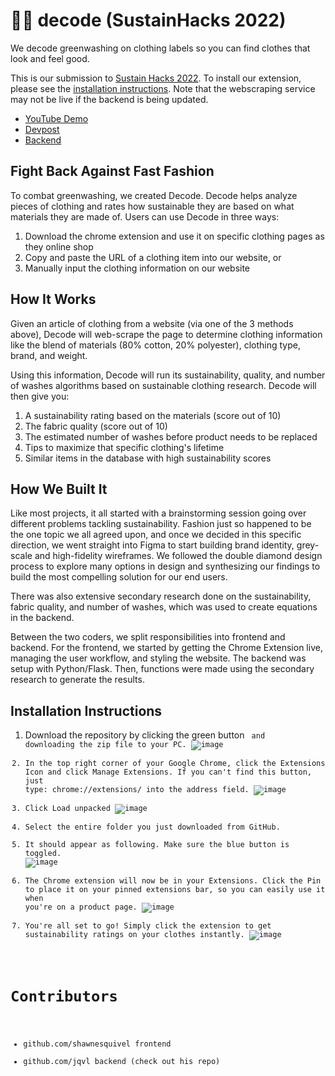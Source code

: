 # 👖🌱 decode (SustainHacks 2022)
We decode greenwashing on clothing labels so you can find clothes that look and feel good.

This is our submission to [Sustain Hacks 2022](https://organize.mlh.io/participants/events/8826-sustainhacks). To install our extension, please see the [installation instructions](#installation-instructions). Note that the webscraping service may not be live if the backend is being updated. 

- [YouTube Demo](https://www.youtube.com/watch?v=ZcLToAFm-wI)
- [Devpost](https://devpost.com/software/decode-z8ecsg)
- [Backend](https://github.com/jsqvl/sustain-hacks-backend)

## Fight Back Against Fast Fashion

To combat greenwashing, we created Decode. Decode helps analyze pieces of clothing and rates how sustainable they are based on what materials they are made of. Users can use Decode in three ways:

1. Download the chrome extension and use it on specific clothing pages as they online shop
2. Copy and paste the URL of a clothing item into our website, or
3. Manually input the clothing information on our website


## How It Works
Given an article of clothing from a website (via one of the 3 methods above), Decode will web-scrape the page to determine clothing information like the blend of materials (80% cotton, 20% polyester), clothing type, brand, and weight.

Using this information, Decode will run its sustainability, quality, and number of washes algorithms based on sustainable clothing research. Decode will then give you:
1. A sustainability rating based on the materials (score out of 10)
2. The fabric quality (score out of 10)
3. The estimated number of washes before product needs to be replaced
4. Tips to maximize that specific clothing's lifetime
5. Similar items in the database with high sustainability scores

## How We Built It

Like most projects, it all started with a brainstorming session going over different problems tackling sustainability. Fashion just so happened to be the one topic we all agreed upon, and once we decided in this specific direction, we went straight into Figma to start building brand identity, grey-scale and high-fidelity wireframes. We followed the double diamond design process to explore many options in design and synthesizing our findings to build the most compelling solution for our end users.

There was also extensive secondary research done on the sustainability, fabric quality, and number of washes, which was used to create equations in the backend.

Between the two coders, we split responsibilities into frontend and backend. For the frontend, we started by getting the Chrome Extension live, managing the user workflow, and styling the website. The backend was setup with Python/Flask. Then, functions were made using the secondary research to generate the results.

## Installation Instructions
1. Download the repository by clicking the green button <Code> and downloading the zip file to your PC.
![image](https://user-images.githubusercontent.com/94336773/205824559-44b6eebb-7457-4c4b-a541-18170953f509.png)
2. In the top right corner of your Google Chrome, click the Extensions Icon and click Manage Extensions. If you can't find this button, just type: chrome://extensions/ into the address field.
![image](https://user-images.githubusercontent.com/94336773/205824846-9e4dd48f-7c4a-44ea-9e81-5745bfe58589.png)
3. Click Load unpacked 
![image](https://user-images.githubusercontent.com/94336773/205824981-d6968d6f-e3b2-4b2f-a29d-820cb1156fdd.png)
4. Select the entire folder you just downloaded from GitHub.
5. It should appear as following. Make sure the blue button is toggled.
![image](https://user-images.githubusercontent.com/94336773/205825028-7a9b144b-7a76-40f8-9cf5-4c4753ea2e8a.png)
6. The Chrome extension will now be in your Extensions. Click the Pin to place it on your pinned extensions bar, so you can easily use it when you're on a product page.
![image](https://user-images.githubusercontent.com/94336773/205825210-b9f1025c-5d47-4b21-9a91-bbacd4859da1.png)
7. You're all set to go! Simply click the extension to get sustainability ratings on your clothes instantly.
![image](https://user-images.githubusercontent.com/94336773/205825286-12b117b0-f76c-4165-b35d-8d506c5f5968.png)


# Contributors
- github.com/shawnesquivel frontend
- github.com/jqvl backend (check out his repo)


